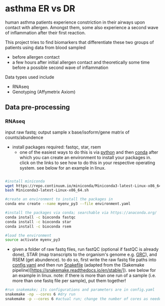 # asthma ER vs DR
human asthma patients experience constriction in their airways upon contact with allergen. Amongst them, some also experience a second wave of inflammation after their first reaction.

This project tries to find biomarkers that differentiate these two groups of patients using data from blood sampled
- before allergen contact
- a few hours after initial allergen contact and theoretically some time before a possible second wave of inflammation


Data types used include
- RNAseq
- Genotyping (Affymetrix Axiom)





## Data pre-processing



### RNAseq
input raw fastq; output sample x base/isoform/gene matrix of counts/abundence
- install packages required: fastqc, star, rsem
  - one of the easiest ways to do this is via [python](https://docs.python.org/3/using/unix.html#getting-and-installing-the-latest-version-of-python) and then [conda](https://conda.io/docs/user-guide/install/index.html#installing-conda-on-a-system-that-has-other-python-installations-or-packages) after which you can create an environment to install your packages in. click on the links to see how to do this in your respective operating system. see below for an example in linux.

```bash

#install miniconda
wget https://repo.continuum.io/miniconda/Miniconda3-latest-Linux-x86_64.sh
bash Miniconda3-latest-Linux-x86_64.sh

#create an environment to install the packages in
conda env create --name myenv_py3 --file environment.yaml

#install the packages via conda; searchable via https://anaconda.org/
conda install -c bioconda fastqc
conda install -c bioconda star
conda install -c bioconda rsem

#load the environment
source activate myenv_py3

```


- given a folder of raw fastq files, run fastQC (optional if fastQC is already done), STAR (map transcripts to the organism's genome e.g. [GRC](https://www.ncbi.nlm.nih.gov/grc)), and RSEM (get abundence). to do so, first write the raw fastq file paths into [config.yaml](./config.yaml) and then run [Snakefile](./Snakefile) (adapted from the (Sakemake pipeline)[https://snakemake.readthedocs.io/en/stable/]). see below for an example in linux. note: if there is more than one run of a sample (i.e. more than one fastq file per sample), put them together!

```bash
#run snakemake; its configurations and parameters are in config.yaml
snakemake -np --cores 6 #dry run
snakemake -p --cores 6 #actual run; change the number of cores as needed

```













